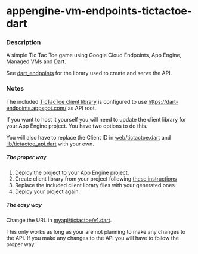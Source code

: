 # appengine-vm-endpoints-tictactoe-dart

### Description

A simple Tic Tac Toe game using Google Cloud Endpoints, App Engine, Managed VMs and Dart.

See [dart_endpoints](https://github.com/Scarygami/dart_endpoints) for the library used to create and serve the API.

### Notes

The included [TicTacToe client library](lib/myapi)
is configured to use https://dart-endpoints.appspot.com/ as API root.

If you want to host it yourself you will need to update the client library
for your App Engine project. You have two options to do this.

You will also have to replace the Client ID in [web/tictactoe.dart](web/tictactoe.dart#L14)
and [lib/tictactoe_api.dart](lib/tictactoe_api.dart#L13) with your own.

##### The proper way

1.  Deploy the project to your App Engine project.
2.  Create client library from your project following [these instructions](https://github.com/Scarygami/dart_endpoints#using-your-api)
3.  Replace the included client library files with your generated ones
4.  Deploy your project again.


##### The easy way

Change the URL in [myapi/tictactoe/v1.dart](lib/myapi/tictactoe/v1.dart#L31).

This only works as long as your are not planning to make any changes to the API.
If you make any changes to the API you will have to follow the proper way.

